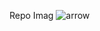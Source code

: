 Repo Imag
![arrow](https://github.com/mappeasy/RepoImg/assets/147260512/1a658042-5a7a-4cdc-b23f-a9fe64341c95)
